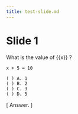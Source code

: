 ```yaml
---
title: test-slide.md
---
```


# Slide 1

What is the value of {{x}} ?  

```displaymath
x + 5 = 10
```

```lines{save:a}
( ) A. 1
( ) B. 2
( ) C. 3
( ) D. 5
```

[ Answer. ]
```lines{load:a,check:D}
```


